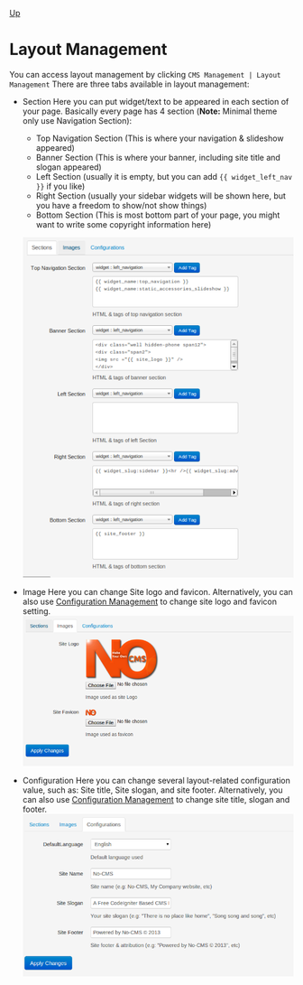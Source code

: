 [Up](../tutorial.md)

Layout Management
=================
You can access layout management by clicking `CMS Management | Layout Management`
There are three tabs available in layout management:

* Section
  Here you can put widget/text to be appeared in each section of your page. Basically every page has 4 section (__Note:__ Minimal theme only use Navigation Section):

  - Top Navigation Section (This is where your navigation & slideshow appeared)
  - Banner Section (This is where your banner, including site title and slogan appeared)
  - Left Section (usually it is empty, but you can add `{{ widget_left_nav }}` if you like)
  - Right Section (usually your sidebar widgets will be shown here, but you have a freedom to show/not show things)
  - Bottom Section (This is most bottom part of your page, you might want to write some copyright information here)

  ![Layout Section](images/user_layout_section.png "Figure 1. Layout Section")

* Image
  Here you can change Site logo and favicon. Alternatively, you can also use [Configuration Management](user_configuration.md) to change site logo and favicon setting.
  ![Image Section](images/user_layout_image.png "Figure 2. Image Section")

* Configuration
  Here you can change several layout-related configuration value, such as: Site title, Site slogan, and site footer. Alternatively, you can also use [Configuration Management](user_configuration.md) to change site title, slogan and footer.
  ![Configuration Section](images/user_layout_configuration.png "Figure 3. Configuration Section")